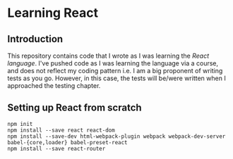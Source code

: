 # Learning React

## Introduction

This repository contains code that I wrote as I was learning the *React language*.  I've pushed code as I was learning the language via a course, and does not reflect my coding pattern i.e. I am a big proponent of writing tests as you go.  However, in this case, the tests will be/were written when I approached the testing chapter.

## Setting up React from scratch

```
npm init
npm install --save react react-dom
npm install --save-dev html-webpack-plugin webpack webpack-dev-server babel-{core,loader} babel-preset-react
npm install --save react-router
```

